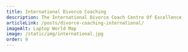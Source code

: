 ```yaml
---
title: International Divorce Coaching
description: The International Divorce Coach Centre Of Excellence
articleLink: /posts/divorce-coaching-international/
imageAlt: Laptop World Map
image: /static/img/international.jpg
order: 9
---
```

